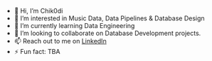 - 👋 Hi, I’m Chik0di
- 👀 I’m interested in Music Data, Data Pipelines & Database Design
- 🌱 I’m currently learning Data Engineering
- 💞️ I’m looking to collaborate on Database Development projects.
- 📫 Reach out to me on [LinkedIn](https://www.linkedin.com/in/chikodi-obu-278b5b264/)
- ⚡ Fun fact: TBA

<!---
chik0di/chik0di is a ✨ special ✨ repository because its `README.md` (this file) appears on your GitHub profile.
You can click the Preview link to take a look at your changes.
--->
